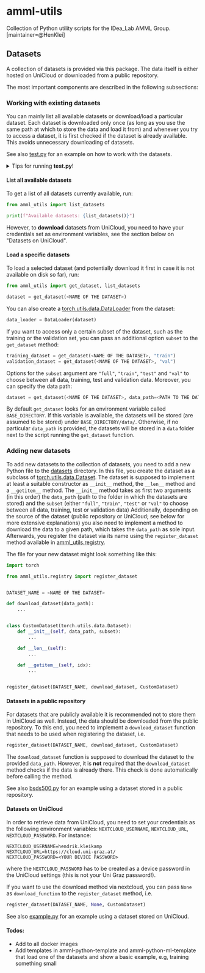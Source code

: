# amml-utils

Collection of Python utility scripts for the IDea_Lab AMML Group. [maintainer=@HenKlei]

## Datasets

A collection of datasets is provided via this package. The data itself is either hosted on UniCloud or downloaded from
a public repository.

The most important components are described in the following subsections:

### Working with existing datasets

You can mainly list all available datasets or download/load a particular dataset. Each dataset is downloaded only once
(as long as you use the same path at which to store the data and load it from) and whenever you try to access
a dataset, it is first checked if the dataset is already available. This avoids unnecessary downloading of datasets.

See also [test.py](amml_utils/test.py) for an example on how to work with the datasets.

<details>
<summary>Tips for running <b>test.py</b>!</summary>

---
For running [test.py](amml_utils/test.py) you can use the light-weight [amml-python-base](https://github.com/IDeaLab-uni-graz/amml-python-base) slim shell:
```shell
docker run -it -v $(pwd):/opt/build/src sceptri/amml-python-base-cpu-slim:latest bash
```
Now you can change it to the `src` directory, which contains `amml-utils`, and install it with Pip:
```shell
cd src/ && pip install -e .
```
Last, but not least, you can copy the full `.env` (for example from another project) to the `amml-utils` directory and source it in the Docker shell:
```shell
set -a && source .env && set +a
```
Finally, you can run the test file:
```shell
python amml_utils/test.py
```
---
</details>

#### List all available datasets

To get a list of all datasets currently available, run:
```python
from amml_utils import list_datasets

print(f"Available datasets: {list_datasets()}")
```
However, to **download** datasets from UniCloud, you need to have your credentials set as environment variables,
see the section below on "Datasets on UniCloud".

#### Load a specific datasets

To load a selected dataset (and potentially download it first in case it is not available on disk so far), run:
```python
from amml_utils import get_dataset, list_datasets

dataset = get_dataset(<NAME OF THE DATASET>)
```
You can also create a
[torch.utils.data.DataLoader](https://docs.pytorch.org/docs/stable/data.html#torch.utils.data.DataLoader)
from the dataset:
```python
data_loader = DataLoader(dataset)
```
If you want to access only a certain subset of the dataset, such as the training or the validation set, you can pass
an additional option `subset` to the `get_dataset` method:
```python
training_dataset = get_dataset(<NAME OF THE DATASET>, "train")
validation_dataset = get_dataset(<NAME OF THE DATASET>, "val")
```
Options for the `subset` argument are `"full"`, `"train"`, `"test"` and `"val"` to choose between all data,
training, test and validation data.
Moreover, you can specify the data path:
```python
dataset = get_dataset(<NAME OF THE DATASET>, data_path=<PATH TO THE DATA FOLDER>)
```
By default `get_dataset` looks for an environment variable called `BASE_DIRECTORY`. If this variable is available,
the datasets will be stored (are assumed to be stored) under `BASE_DIRECTORY/data/`. Otherwise, if no
particular `data_path` is provided, the datasets will be stored in a `data` folder next to the script running the
`get_dataset` function.

### Adding new datasets

To add new datasets to the collection of datasets, you need to add a new Python file to the
[datasets](amml_utils/datasets) directory. In this file, you create the dataset as a subclass of
[torch.utils.data.Dataset](https://docs.pytorch.org/docs/stable/data.html#torch.utils.data.Dataset). The dataset
is supposed to implement at least a suitable constructor as `__init__` method, the `__len__` method
and a `__getitem__` method. The `__init__` method takes as first two arguments (in this order)
the `data_path` (path to the folder in which the datasets are stored) and the `subset`
(either `"full"`, `"train"`, `"test"` or `"val"` to choose between all data, training, test or validation data)
Additionally, depending on the source of the dataset (public repository
or UniCloud; see below for more extensive explanations) you also need to implement a method to download the data
to a given path, which takes the `data_path` as sole input. Afterwards, you register the dataset via its name
using the `register_dataset` method available in [amml_utils.registry](amml_utils/registry.py).

The file for your new dataset might look something like this:
```python
import torch

from amml_utils.registry import register_dataset


DATASET_NAME = <NAME OF THE DATASET>

def download_dataset(data_path):
    ...


class CustomDataset(torch.utils.data.Dataset):
    def __init__(self, data_path, subset):
        ...

    def __len__(self):
        ...

    def __getitem__(self, idx):
        ...


register_dataset(DATASET_NAME, download_dataset, CustomDataset)
```

#### Datasets in a public repository

For datasets that are publicly available it is recommended not to store them in UniCloud as well. Instead, the data
should be downloaded from the public repository. To this end, you need to implement a `download_dataset` function
that needs to be used when registering the dataset, i.e.
```python
register_dataset(DATASET_NAME, download_dataset, CustomDataset)
```
The `download_dataset` function is supposed to download the dataset to the provided `data_path`. However,
it is **not** required that the `download_dataset` method checks if the data is already there. This check is done
automatically before calling the method.

See also [bsds500.py](amml_utils/datasets/bsds500.py) for an example using a dataset stored in a public repository.

#### Datasets on UniCloud

In order to retrieve data from UniCloud, you need to set your credentials as the following environment variables:
`NEXTCLOUD_USERNAME`, `NEXTCLOUD_URL`, `NEXTCLOUD_PASSWORD`.
For instance:
```shell
NEXTCLOUD_USERNAME=hendrik.kleikamp
NEXTCLOUD_URL=https://cloud.uni-graz.at/
NEXTCLOUD_PASSWORD=<YOUR DEVICE PASSWORD>
```
where the `NEXTCLOUD_PASSWORD` has to be created as a device password in the UniCloud settings
(this is not your Uni Graz password!).

If you want to use the download method via nextcloud, you can pass `None` as `download_function`
to the `register_dataset` method, i.e.
```python
register_dataset(DATASET_NAME, None, CustomDataset)
```
See also [example.py](amml_utils/datasets/example.py) for an example using a dataset stored on UniCloud.

#### Todos:

- Add to all docker images
- Add templates in amml-python-template and amml-python-ml-template that load one of the datasets and show a basic example, e.g, training something small
